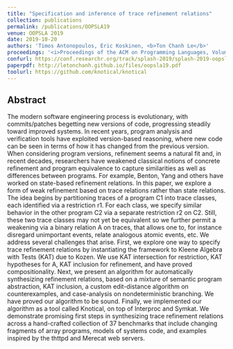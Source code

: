 ```yaml
---
title: "Specification and inference of trace refinement relations"
collection: publications
permalink: /publications/OOPSLA19
venue: OOPSLA 2019
date: 2019-10-20
authors: 'Timos Antonopoulos, Eric Koskinen, <b>Ton Chanh Le</b>'
proceedings: '<i>Proceedings of the ACM on Programming Languages, Volume 3, Issue OOPSLA</i>'
confurl: https://conf.researchr.org/track/splash-2019/splash-2019-oopsla
paperpdf: http://letonchanh.github.io/files/oopsla19.pdf
toolurl: https://github.com/knotical/knotical
---
```


## Abstract
The modern software engineering process is evolutionary, with commits/patches begetting new versions of code, progressing steadily toward improved systems. In recent years, program analysis and verification tools have exploited version-based reasoning, where new code can be seen in terms of how it has changed from the previous version. When considering program versions, refinement seems a natural fit and, in recent decades, researchers have weakened classical notions of concrete refinement and program equivalence to capture similarities as well as differences between programs. For example, Benton, Yang and others have worked on state-based refinement relations. In this paper, we explore a form of weak refinement based on trace relations rather than state relations. The idea begins by partitioning traces of a program C1 into trace classes, each identified via a restriction r1. For each class, we specify similar behavior in the other program C2 via a separate restriction r2 on C2. Still, these two trace classes may not yet be equivalent so we further permit a weakening via a binary relation A on traces, that allows one to, for instance disregard unimportant events, relate analogous atomic events, etc. We address several challenges that arise. First, we explore one way to specify trace refinement relations by instantiating the framework to Kleene Algebra with Tests (KAT) due to Kozen. We use KAT intersection for restriction, KAT hypotheses for A, KAT inclusion for refinement, and have proved compositionality. Next, we present an algorithm for automatically synthesizing refinement relations, based on a mixture of semantic program abstraction, KAT inclusion, a custom edit-distance algorithm on counterexamples, and case-analysis on nondeterministic branching. We have proved our algorithm to be sound. Finally, we implemented our algorithm as a tool called Knotical, on top of Interproc and Symkat. We demonstrate promising first steps in synthesizing trace refinement relations across a hand-crafted collection of 37 benchmarks that include changing fragments of array programs, models of systems code, and examples inspired by the thttpd and Merecat web servers.
